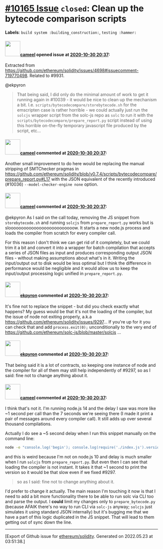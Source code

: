 # [\#10165 Issue](https://github.com/ethereum/solidity/issues/10165) `closed`: Clean up the bytecode comparison scripts
**Labels**: `build system :building_construction:`, `testing :hammer:`


#### <img src="https://avatars.githubusercontent.com/u/137030?v=4" width="50">[cameel](https://github.com/cameel) opened issue at [2020-10-30 20:37](https://github.com/ethereum/solidity/issues/10165):

Extracted from https://github.com/ethereum/solidity/issues/4698#issuecomment-719770498. Related to #9931.

@ekpyron
> That being said, I did only do the minimal amount of work to get it running again in #10039 - it would be nice to clean up the mechanism a bit. I.e. ``scripts/bytecodecompare/storebytecode.sh`` for the emscripten case is rather horrible - we could actually just run the ``solcjs`` wrapper script from the solc-js repo as ``solc`` to run it with the ``scripts/bytecodecompare/prepare_report.py`` script instead of using this horrible on-the-fly temporary javascript file produced by the script, etc...

#### <img src="https://avatars.githubusercontent.com/u/137030?v=4" width="50">[cameel](https://github.com/cameel) commented at [2020-10-30 20:37](https://github.com/ethereum/solidity/issues/10165#issuecomment-719792651):

Another small improvement to do here would be replacing the manual stripping of SMTChecker pragmas in https://github.com/ethereum/solidity/blob/v0.7.4/scripts/bytecodecompare/prepare_report.py#L17 with the JSON equivalent of the recently introduced (#10036) `--model-checker-engine none` option.

#### <img src="https://avatars.githubusercontent.com/u/137030?v=4" width="50">[cameel](https://github.com/cameel) commented at [2020-10-30 20:37](https://github.com/ethereum/solidity/issues/10165#issuecomment-744521194):

@ekpyron As I said on the call today, removing the JS snippet from `storebytecode.sh` and running `solcjs` from `prepare_report.py` works but is sloooooooooooooooooooooooooow. It starts a new node.js process and loads the compiler from scratch for every compiler call.

For this reason I don't think we can get rid of it completely, but we could trim it a bit and convert it into a wrapper for batch compilation that accepts a series of JSON files as input and produces corresponding output JSON files - without making assumptions about what's in it. Writing the input/output out to disk would be less optimal but I think the difference in performance would be negligible and it would allow us to keep the input/output processing logic unified in `prepare_report.py`.

#### <img src="https://avatars.githubusercontent.com/u/1347491?v=4" width="50">[ekpyron](https://github.com/ekpyron) commented at [2020-10-30 20:37](https://github.com/ethereum/solidity/issues/10165#issuecomment-744522654):

It's fine not to replace the snippet - but did you check exactly what happens? My guess would be that it's not the loading of the compiler, but the issue of node not exiting properly, a.k.a https://github.com/ethereum/solidity/issues/9297... If you're up for it you can check that and add ``process.exit(0);`` unconditionally to the very end of https://github.com/ethereum/solc-js/blob/master/solcjs ...

#### <img src="https://avatars.githubusercontent.com/u/1347491?v=4" width="50">[ekpyron](https://github.com/ekpyron) commented at [2020-10-30 20:37](https://github.com/ethereum/solidity/issues/10165#issuecomment-744524254):

That being said it is a lot of contracts, so keeping one instance of node and the compiler for all of them may still help independently of #9297, so as I said: fine not to change anything about it.

#### <img src="https://avatars.githubusercontent.com/u/137030?v=4" width="50">[cameel](https://github.com/cameel) commented at [2020-10-30 20:37](https://github.com/ethereum/solidity/issues/10165#issuecomment-744538956):

I think that's not it. I'm running node.js 14 and the delay I saw was more like ~1 second per call than the 7 seconds we're seeing there (I made it print a pair of messages around every compiler call). It still adds up over several thousand compilations.

Actually I do see a ~5 second delay when I run this snippet manually on the command line:
``` bash
node -e "console.log('begin'); console.log(require('./index.js').version()); console.log('end')"
```
and this is weird because I'm not on node.js 10 and delay is much smaller when I run `solcjs` from `prepare_report.py`. But even then I can see that loading the compiler is not instant. It takes it that ~1 second to print the version so it would be that slow even if we fixed #9297.

> so as I said: fine not to change anything about it.

I'd prefer to change it actually. The main reason I'm touching it now is that I need to add a bit more functionality there to be able to run solc via CLI too and parse the output. I **could** limit my changes only to `prepare_bytecode.py` (because AFAIK there's no way to run CLI via `solc-js` anyway; `solcjs` just simulates it using standard JSON internally) but it's bugging me that we have a part of this logic duplicated in the JS snippet. That will lead to them getting out of sync down the line.


-------------------------------------------------------------------------------



[Export of Github issue for [ethereum/solidity](https://github.com/ethereum/solidity). Generated on 2022.05.23 at 03:51:38.]

